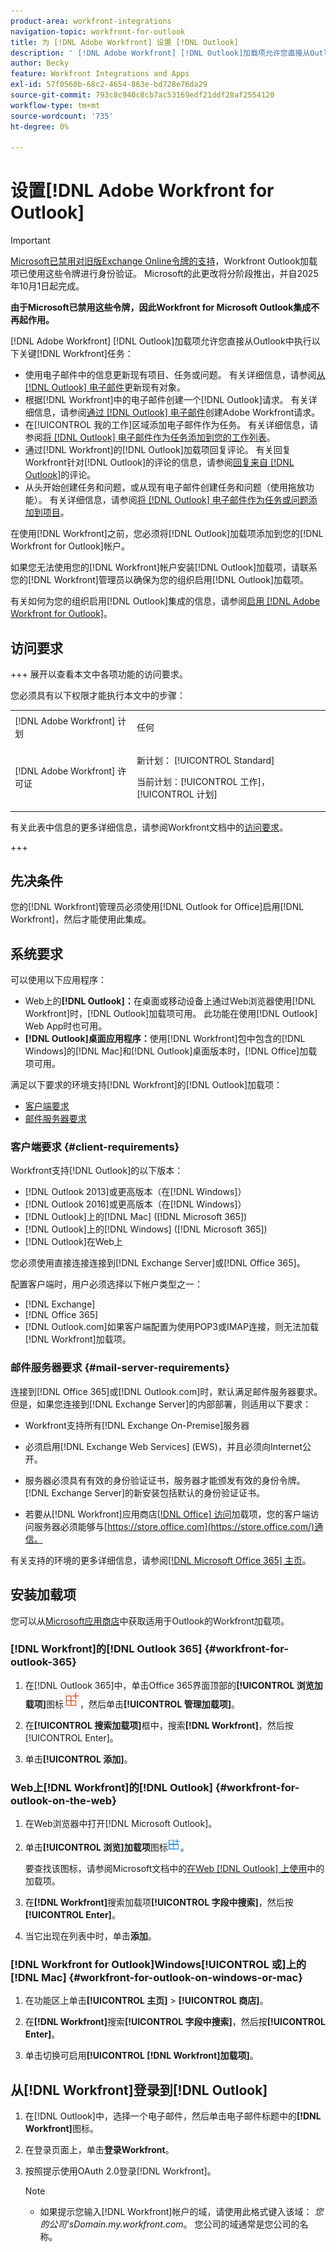 ```yaml
---
product-area: workfront-integrations
navigation-topic: workfront-for-outlook
title: 为 [!DNL Adobe Workfront] 设置 [!DNL Outlook]
description: ' [!DNL Adobe Workfront] [!DNL Outlook]加载项允许您直接从Outlook执行 [!DNL Workfront] 键任务。'
author: Becky
feature: Workfront Integrations and Apps
exl-id: 57f0560b-68c2-4654-863e-bd728e76da29
source-git-commit: 793c8c940c8cb7ac53169edf21ddf28af2554120
workflow-type: tm+mt
source-wordcount: '735'
ht-degree: 0%

---
```


# 设置[!DNL Adobe Workfront for Outlook]

<!-- Audited: 12/2023 -->

>[!IMPORTANT]
>
>[Microsoft已禁用对旧版Exchange Online令牌的支持](https://learn.microsoft.com/en-us/office/dev/add-ins/outlook/faq-nested-app-auth-outlook-legacy-tokens)，Workfront Outlook加载项已使用这些令牌进行身份验证。 Microsoft的此更改将分阶段推出，并自2025年10月1日起完成。
>
>**由于Microsoft已禁用这些令牌，因此Workfront for Microsoft Outlook集成不再起作用。**

[!DNL Adobe Workfront] [!DNL Outlook]加载项允许您直接从Outlook中执行以下关键[!DNL Workfront]任务：

* 使用电子邮件中的信息更新现有项目、任务或问题。 有关详细信息，请参阅[从 [!DNL Outlook] 电子邮件](../../workfront-integrations-and-apps/using-workfront-with-outlook/update-an-existing-object-from-an-outlook-email.md)更新现有对象。
* 根据[!DNL Workfront]中的电子邮件创建一个[!DNL Outlook]请求。 有关详细信息，请参阅[通过 [!DNL Outlook] 电子邮件](../../workfront-integrations-and-apps/using-workfront-with-outlook/create-a-wf-request-from-an-outlook-email.md)创建Adobe Workfront请求。
* 在[!UICONTROL 我的工作]区域添加电子邮件作为任务。 有关详细信息，请参阅[将 [!DNL Outlook] 电子邮件作为任务添加到您的工作列表](../../workfront-integrations-and-apps/using-workfront-with-outlook/add-outlook-email-as-task-to-your-work-list.md)。
* 通过[!DNL Workfront]的[!DNL Outlook]加载项回复评论。 有关回复Workfront针对[!DNL Outlook]的评论的信息，请参阅[回复来自 [!DNL Outlook]](../../workfront-integrations-and-apps/using-workfront-with-outlook/reply-to-a-comment-from-outlook.md)的评论。
* 从头开始创建任务和问题，或从现有电子邮件创建任务和问题（使用拖放功能）。 有关详细信息，请参阅[将 [!DNL Outlook] 电子邮件作为任务或问题添加到项目](../../workfront-integrations-and-apps/using-workfront-with-outlook/add-outlook-email-to-project-as-task-or-issue.md)。

在使用[!DNL Workfront]之前，您必须将[!DNL Outlook]加载项添加到您的[!DNL Workfront for Outlook]帐户。

如果您无法使用您的[!DNL Workfront]帐户安装[!DNL Outlook]加载项，请联系您的[!DNL Workfront]管理员以确保为您的组织启用[!DNL Outlook]加载项。

有关如何为您的组织启用[!DNL Outlook]集成的信息，请参阅[启用 [!DNL Adobe Workfront for Outlook]](../../administration-and-setup/configure-integrations/enable-workfront-for-outlook.md)。

## 访问要求

+++ 展开以查看本文中各项功能的访问要求。

您必须具有以下权限才能执行本文中的步骤：

<table style="table-layout:auto"> 
 <col> 
 <col> 
 <tbody> 
  <tr> 
   <td role="rowheader">[!DNL Adobe Workfront] 计划</td> 
   <td> <p>任何</p> </td> 
  </tr> 
  <tr> 
   <td role="rowheader">[!DNL Adobe Workfront] 许可证</td> 
   <td> 
   <p>新计划： [!UICONTROL Standard]</p> 
   <p>当前计划：[!UICONTROL 工作]，[!UICONTROL 计划]</p> </td> 
  </tr> 
 </tbody> 
</table>

有关此表中信息的更多详细信息，请参阅Workfront文档中的[访问要求](/help/quicksilver/administration-and-setup/add-users/access-levels-and-object-permissions/access-level-requirements-in-documentation.md)。

+++

## 先决条件

您的[!DNL Workfront]管理员必须使用[!DNL Outlook for Office]启用[!DNL Workfront]，然后才能使用此集成。

## 系统要求

可以使用以下应用程序：

* Web上的&#x200B;**[!DNL Outlook]：**&#x200B;在桌面或移动设备上通过Web浏览器使用[!DNL Workfront]时，[!DNL Outlook]加载项可用。 此功能在使用[!DNL Outlook] Web App时也可用。
* **[!DNL Outlook]桌面应用程序：**&#x200B;使用[!DNL Workfront]包中包含的[!DNL Windows]的[!DNL Mac]和[!DNL Outlook]桌面版本时，[!DNL Office]加载项可用。

满足以下要求的环境支持[!DNL Workfront]的[!DNL Outlook]加载项：

* [客户端要求](#client-requirements-client-requirements)
* [邮件服务器要求](#mail-server-requirements-mail-server-requirements)

### 客户端要求 {#client-requirements}

Workfront支持[!DNL Outlook]的以下版本：

* [!DNL Outlook 2013]或更高版本（在[!DNL Windows]）
* [!DNL Outlook 2016]或更高版本（在[!DNL Windows]）
* [!DNL Outlook]上的[!DNL Mac] ([!DNL Microsoft 365])
* [!DNL Outlook]上的[!DNL Windows] ([!DNL Microsoft 365])
* [!DNL Outlook]在Web上

您必须使用直接连接连接到[!DNL Exchange Server]或[!DNL Office 365]。

配置客户端时，用户必须选择以下帐户类型之一：

* [!DNL Exchange]
* [!DNL Office 365]
* [!DNL Outlook.com]如果客户端配置为使用POP3或IMAP连接，则无法加载[!DNL Workfront]加载项。

### 邮件服务器要求 {#mail-server-requirements}

连接到[!DNL Office 365]或[!DNL Outlook.com]时，默认满足邮件服务器要求。 但是，如果您连接到[!DNL Exchange Server]的内部部署，则适用以下要求：

* Workfront支持所有[!DNL Exchange On-Premise]服务器
* 必须启用[!DNL Exchange Web Services] (EWS)，并且必须向Internet公开。
* 服务器必须具有有效的身份验证证书，服务器才能颁发有效的身份令牌。 [!DNL Exchange Server]的新安装包括默认的身份验证证书。

  <!--this used to be here but Dev asked for it to be taken out - logged issue for editing this article on 4-26-2023: For more information, see [Digital certificates and encryption in [!DNL Exchange 2016]](https://technet.microsoft.com/en-us/library/dd351044(v=exchg.160).aspx) and [Set-AuthConfig](https://technet.microsoft.com/en-us/library/jj215766(v=exchg.160).aspx).-->

* 若要从[!DNL Workfront]应用商店[[!DNL Office] 访问](https://store.office.com/)加载项，您的客户端访问服务器必须能够与[https://store.office.com](https://store.office.com/)通信。

有关支持的环境的更多详细信息，请参阅[[!DNL Microsoft Office 365] 主页](https://products.office.com/en-us/office-365-home)。

## 安装加载项

您可以从[Microsoft应用商店](https://appsource.microsoft.com/en-us/product/office/WA104380943?tab=Overview)中获取适用于Outlook的Workfront加载项。

### [!DNL Workfront]的[!DNL Outlook 365] {#workfront-for-outlook-365}

1. 在[!DNL Outlook 365]中，单击Office 365界面顶部的&#x200B;**[!UICONTROL 浏览加载项]**&#x200B;图标![浏览加载项](assets/outlook-add-in-26x26.png)，然后单击&#x200B;**[!UICONTROL 管理加载项]**。

1. 在&#x200B;**[!UICONTROL 搜索加载项]**&#x200B;框中，搜索&#x200B;**[!DNL Workfront]**，然后按[!UICONTROL Enter]。

1. 单击&#x200B;**[!UICONTROL 添加]**。

### Web上[!DNL Workfront]的[!DNL Outlook] {#workfront-for-outlook-on-the-web}

1. 在Web浏览器中打开[!DNL Microsoft Outlook]。
1. 单击&#x200B;**[!UICONTROL 浏览]加载项**&#x200B;图标![浏览加载项](assets/outlook-add-in-web-version-20x20.png)。

   要查找该图标，请参阅Microsoft文档中的[在Web [!DNL Outlook] 上使用](https://support.microsoft.com/en-us/office/using-add-ins-in-outlook-on-the-web-8f2ce816-5df4-44a5-958c-f7f9d6dabdce#bkmk_addaddinsicon)中的加载项。

1. 在&#x200B;**[!DNL Workfront]**&#x200B;搜索加载项&#x200B;**[!UICONTROL 字段中搜索]**，然后按&#x200B;**[!UICONTROL Enter]**。

1. 当它出现在列表中时，单击&#x200B;**添加**。

### [!DNL Workfront for Outlook]Windows[!UICONTROL 或]上的[!DNL Mac] {#workfront-for-outlook-on-windows-or-mac}

1. 在功能区上单击&#x200B;**[!UICONTROL 主页]** > **[!UICONTROL 商店]**。

1. 在&#x200B;**[!DNL Workfront]**&#x200B;搜索&#x200B;**[!UICONTROL 字段中搜索]**，然后按&#x200B;**[!UICONTROL Enter]**。

1. 单击切换可启用&#x200B;**[!UICONTROL [!DNL Workfront]加载项]**。

## 从[!DNL Workfront]登录到[!DNL Outlook]

1. 在[!DNL Outlook]中，选择一个电子邮件，然后单击电子邮件标题中的&#x200B;**[!DNL Workfront]**&#x200B;图标。
1. 在登录页面上，单击&#x200B;**登录Workfront**。
1. 按照提示使用OAuth 2.0登录[!DNL Workfront]。<!--Enhanced Authentication or your Security Assertion Markup Language (SAML) URL.-->

   <!--Before users can log in to the [!DNL Workfront] add-in using SAML, a [!DNL Workfront] administrator must first enable [!DNL Office 365] add-ins to authenticate using a SAML 2.0 solution. For more information, see the section [Configure [!DNL Adobe Workfront] with SAML 2.0](../../administration-and-setup/add-users/single-sign-on/configure-workfront-saml-2.md#enable-saml-with-office-365) in the article [Configure [!DNL Adobe Workfront] with SAML 2.0](../../administration-and-setup/add-users/single-sign-on/configure-workfront-saml-2.md).-->

   >[!NOTE]
   >
   >* 如果提示您输入[!DNL Workfront]帐户的域，请使用此格式键入该域： *您的公司&#39;sDomain.my.workfront.com*。 您公司的域通常是您公司的名称。

<!--ADDITIONAL BULLET REMOVED FROM NOTE BOX: Enhanced Authentication is not available until a Workfront administrator enables it for this integration.-->
